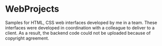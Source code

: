 # WebProjects
Samples for HTML, CSS web interfaces developed by me in a team.
These interfaces were developed in coordination with a colleague to deliver to a client. As a result, the backend code could not be uploaded because of copyright agreement.
